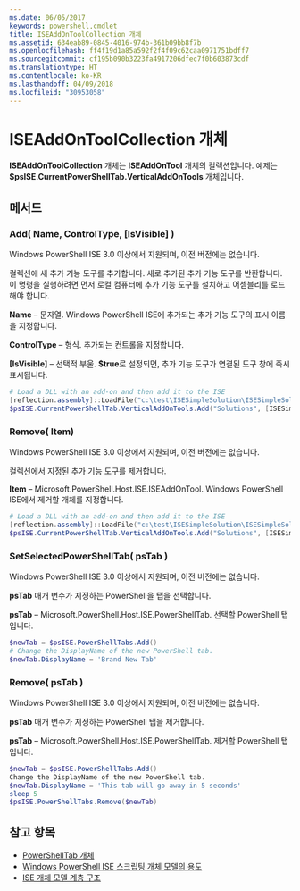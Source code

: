 ```yaml
---
ms.date: 06/05/2017
keywords: powershell,cmdlet
title: ISEAddOnToolCollection 개체
ms.assetid: 634eab89-0845-4016-974b-361b09bb8f7b
ms.openlocfilehash: ff4f19d1a85a592f2f4f09c62caa0971751bdff7
ms.sourcegitcommit: cf195b090b3223fa4917206dfec7f0b603873cdf
ms.translationtype: HT
ms.contentlocale: ko-KR
ms.lasthandoff: 04/09/2018
ms.locfileid: "30953058"
---
```

# <a name="the-iseaddontoolcollection-object"></a>ISEAddOnToolCollection 개체

**ISEAddOnToolCollection** 개체는 **ISEAddOnTool** 개체의 컬렉션입니다. 예제는 **$psISE.CurrentPowerShellTab.VerticalAddOnTools** 개체입니다.

## <a name="methods"></a>메서드

### <a name="add-name-controltype-isvisible-"></a>Add\( Name, ControlType, \[IsVisible\] \)

Windows PowerShell ISE 3.0 이상에서 지원되며, 이전 버전에는 없습니다.

컬렉션에 새 추가 기능 도구를 추가합니다. 새로 추가된 추가 기능 도구를 반환합니다. 이 명령을 실행하려면 먼저 로컬 컴퓨터에 추가 기능 도구를 설치하고 어셈블리를 로드해야 합니다.

**Name** – 문자열. Windows PowerShell ISE에 추가되는 추가 기능 도구의 표시 이름을 지정합니다.

**ControlType** – 형식. 추가되는 컨트롤을 지정합니다.

**\[IsVisible\]** – 선택적 부울. **$true**로 설정되면, 추가 기능 도구가 연결된 도구 창에 즉시 표시됩니다.

```powershell
# Load a DLL with an add-on and then add it to the ISE
[reflection.assembly]::LoadFile("c:\test\ISESimpleSolution\ISESimpleSolution.dll")
$psISE.CurrentPowerShellTab.VerticalAddOnTools.Add("Solutions", [ISESimpleSolution.Solution], $true)
```

### <a name="remove-item-"></a>Remove\( Item\)

Windows PowerShell ISE 3.0 이상에서 지원되며, 이전 버전에는 없습니다.

컬렉션에서 지정된 추가 기능 도구를 제거합니다.

**Item** – Microsoft.PowerShell.Host.ISE.ISEAddOnTool. Windows PowerShell ISE에서 제거할 개체를 지정합니다.

```powershell
# Load a DLL with an add-on and then add it to the ISE
[reflection.assembly]::LoadFile("c:\test\ISESimpleSolution\ISESimpleSolution.dll")
$psISE.CurrentPowerShellTab.VerticalAddOnTools.Add("Solutions", [ISESimpleSolution.Solution], $true)
```

### <a name="setselectedpowershelltab-pstab-"></a>SetSelectedPowerShellTab\( psTab \)

Windows PowerShell ISE 3.0 이상에서 지원되며, 이전 버전에는 없습니다.

**psTab** 매개 변수가 지정하는 PowerShell을 탭을 선택합니다.

**psTab** – Microsoft.PowerShell.Host.ISE.PowerShellTab. 선택할 PowerShell 탭입니다.

```powershell
$newTab = $psISE.PowerShellTabs.Add()
# Change the DisplayName of the new PowerShell tab.
$newTab.DisplayName = 'Brand New Tab'
```

### <a name="remove-pstab-"></a>Remove\( psTab \)

Windows PowerShell ISE 3.0 이상에서 지원되며, 이전 버전에는 없습니다.

**psTab** 매개 변수가 지정하는 PowerShell 탭을 제거합니다.

**psTab** – Microsoft.PowerShell.Host.ISE.PowerShellTab. 제거할 PowerShell 탭입니다.

```powershell
$newTab = $psISE.PowerShellTabs.Add()
Change the DisplayName of the new PowerShell tab.
$newTab.DisplayName = 'This tab will go away in 5 seconds'
sleep 5
$psISE.PowerShellTabs.Remove($newTab)
```

## <a name="see-also"></a>참고 항목

- [PowerShellTab 개체](The-PowerShellTab-Object.md)
- [Windows PowerShell ISE 스크립팅 개체 모델의 용도](Purpose-of-the-Windows-PowerShell-ISE-Scripting-Object-Model.md)
- [ISE 개체 모델 계층 구조](The-ISE-Object-Model-Hierarchy.md)